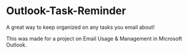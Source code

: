# Outlook-Task-Reminder
A great way to keep organized on any tasks you email about!

This was made for a project on Email Usage & Management in Microsoft Outlook.

